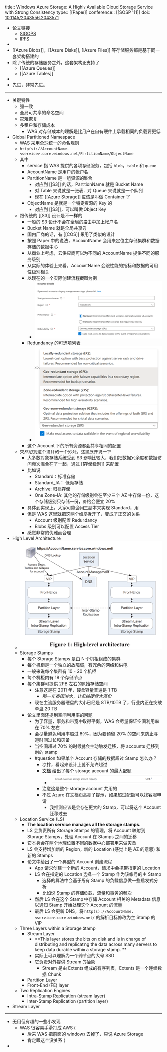 title:: Windows Azure Storage: A Highly Available Cloud Storage Service with Strong Consistency
type:: [[Paper]]
conference:: [[SOSP '11]]
doi:: [10.1145/2043556.2043571](https://dl.acm.org/doi/10.1145/2043556.2043571)

- 论文链接
	- [SIGOPS](https://sigops.org/s/conferences/sosp/2011/current/2011-Cascais/printable/11-calder.pdf)
	- [IPFS](https://cloudflare-ipfs.com/ipfs/bafybeieewxuxmbvkn2xhkpxczsgkhk5phs24fd25rtunnq43w4oeikl4ky)
-
- [[Azure Blobs]]，[[Azure Disks]], [[Azure Files]] 等存储服务都是基于同一套架构搭建的
- 除了传统的存储服务之外，这套架构还支持了
	- [[Azure Queues]]
	- [[Azure Tables]]
-
- 先进，非常先进。
- ---
- 关键特性
	- 强一致
	- 全局可共享的命名空间
	- 灾难恢复
	- 多租户和存储成本
		- WAS 对存储成本的理解是比用户在自有硬件上承载相同的负载要更低
- Global Partitioned Namespace
	- WAS 采用全球统一的命名规则
	- `http(s)://AccountName.<service>.core.windows.net/PartitionName/ObjectName`
	- 其中
		- service 指 WAS 提供的各项存储服务，包括 `blob`，`table` 和 `queue`
		- AccountName 是用户的帐户名
		- PartitionName 是一组资源的集合
			- 对应到 [[S3]] 的话，PartitionName 就是 Bucket Name
			- 对 Table 来说就是一张表，对 Queue 来说就是一个队列
			- 现在 [[Azure Storage]] 应该是叫做 Container 了
		- ObjectName 是就是一个特定资源的 Key 的
			- 对应到 [[S3]]，可以叫做 Object Key
	- 跟传统的 [[S3]] 设计是不一样的
		- 一般的 S3 设计不会在全局的路由中加上帐户名
		- Bucket Name 就是全局共享的
		- 国内厂商的话，有 [[COS]] 采用了类似的设计
		- 按照 Paper 中的说法，AccountName 会用来定位主存储集群和数据存储的数据中心
		- 从商业上考虑，云供应商可以为不同的 AccountName 提供不同的服务级别
		- 从实际的体验上来看，AccountName 会跟性能的指标和数据的可用性级别相关
		- 以现在的一个实际创建流程截图为例
			- ![image.png](../assets/image_1641987746628_0.png)
		- Redundancy 的可选项列表
			- ![image.png](../assets/image_1641987806115_0.png)
		- 这个 Account 下的所有资源都会共享相同的配置
	- 突然想到这个设计的一个妙处，这里展开说一下
		- 大多数对象存储系统受到 S3 影响比较大，我们把数据冗余度和数据访问频次混合在了一起，通过 [[存储级别]] 来配置
		- 比如说
			- Standard：标准存储
			- Standard_IA： 低频存储
			- Archive: 归档存储
			- One Zone-IA: 其他的存储级别会在至少三个 AZ 中存储一份，这个存储级别只存储一份，价格会便宜 20%
		- 具体到实现上，大家可能会用三副本来实现 Standard，用
		- 但是 WAS 这里就把这两个维度拆开了，变成了正交的关系
			- Account 级别配置 Redundancy
			- Blobs 级别可以配置 Access Tier
		- 感觉非常的优雅而合理
- High Level Architecture
	- ![image.png](../assets/image_1641989364550_0.png)
	- Storage Stamps
		- 每个 Storage Stamps 是由 N 个机柜组成的集群
		- 每个机柜是一个独立的故障域，有冗余的网络和供电
		- 一般来说每个集群有 10 - 20 个机柜
		- 每个机柜内有 18 个存储节点
		- 每个集群可提供 2PB 左右的原始存储空间
			- 注意这是在 2011 年，硬盘容量普遍是 1 TB
				- *那一年泰国洪水，让机械硬盘大涨价*
			- 现在主流服务器硬盘的大小已经是 8TB/10TB 了，行业内正在突破单盘 20 TB
		- 论文里面还提到空间利用率的问题
			- 为了容量，事务和带宽中取得平衡，WAS 会尽量保证空间利用率在 70% 左右
			- 会尽量避免利用率超过 80%，因为要预留 20% 的空间来防止寻道时间过长和灾备
			- 当空间超过 70% 的时候就会主动触发迁移，将 accounts 迁移到别的 stamp
			- #question 如果单个 Account 存储的数据超过 Stamp 怎么办？
				- 凉拌，看起来设计上就不允许超过
				- [文档](https://docs.microsoft.com/en-us/azure/storage/common/scalability-targets-standard-account) 给出了每个 storage account 的最大配额
					- ![image.png](../assets/image_1641993632655_0.png)
				- 注意这是整个 storage account 共用的
				- 不过 Azure 在文档页高亮了提示，如果超过配额可以找客服申请
					- 我推测应该是会存在更大的 Stamp，可以将这个 Account 迁移过去
	- Location Service (LS)
		- **The location service manages all the storage stamps.**
		- LS 会负责所有 Storage Stamps 的管理，将 Account 映射到 Storage Stamps，处理 Account 在 Stamps 之间的迁移
		- 它本身会在两个地理位置不同的数据中心部署用来做灾备
		- LS 会支持增加新的 Region，新的 Location (感觉上是 AZ 的意思) 和新的 Stamps
		- 论文中给出了一个典型的 Account 创建流程
			- App 请求创建一个新的 Account，请求中会携带指定的 Location
			- LS 会在指定的 Location 选择一个 Stamp 作为该帐号的主 Stamp
				- 选择的算法中会基于所有 Stamp 的负载信息做一些启发式分析
				- 比如说 Stamp 的存储负载，流量和事务的频次
			- 然后 LS 会在这个 Stamp 中存储 Account 相关的 Metadata 信息以通知 Stamp 开始处理这个 Account 的流量
			- 最后 LS 会更新 DNS，将 `http(s)://AccountName.<service>.core.windows.net/` 的解析目标修改为主 Stamp 的 VIP
	- Three Layers within a Storage Stamp
		- Stream Layer
			- **This layer stores the bits on disk and is in charge of distributing and replicating the data across many servers to keep data durable within a storage stamp. **
			- 实际上可以理解为一个跨节点的大号 SSD
			- 它负责对外提供 Stream 的抽象
				- Stream 是由 Extents 组成的有序列表，Extents 是一个连续数据 Chunk
		- Partition Layer
		- Front-End (FE) layer
	- Two Replication Engines
		- Intra-Stamp Replication (stream layer)
		- Inter-Stamp Replication (partition layer)
- Stream Layer
- ---
- 无用但有趣的一些小发现
	- WAS 很容易手滑打成 AWS (
		- 后来 WAS 把前面的 windows 去掉了，只说 Azure Storage
		- 肯定跟这个没关系 (
-
